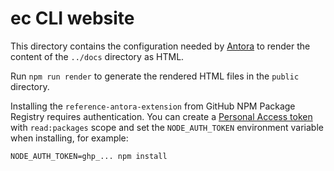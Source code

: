# ec CLI website

This directory contains the configuration needed by [Antora][antora] to render
the content of the `../docs` directory as HTML.

Run `npm run render` to generate the rendered HTML files in the `public`
directory.

Installing the `reference-antora-extension` from GitHub NPM Package Registry
requires authentication. You can create a [Personal Access token][pat] with
`read:packages` scope and set the `NODE_AUTH_TOKEN` environment variable when
installing, for example:

    NODE_AUTH_TOKEN=ghp_... npm install

[antora]: https://docs.antora.org/
[pat]: https://docs.github.com/en/authentication/keeping-your-account-and-data-secure/creating-a-personal-access-token
